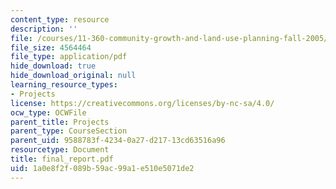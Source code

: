 ```yaml
---
content_type: resource
description: ''
file: /courses/11-360-community-growth-and-land-use-planning-fall-2005/1a0e8f2f089b59ac99a1e510e5071de2_final_report.pdf
file_size: 4564464
file_type: application/pdf
hide_download: true
hide_download_original: null
learning_resource_types:
- Projects
license: https://creativecommons.org/licenses/by-nc-sa/4.0/
ocw_type: OCWFile
parent_title: Projects
parent_type: CourseSection
parent_uid: 9588783f-4234-0a27-d217-13cd63516a96
resourcetype: Document
title: final_report.pdf
uid: 1a0e8f2f-089b-59ac-99a1-e510e5071de2
---
```

